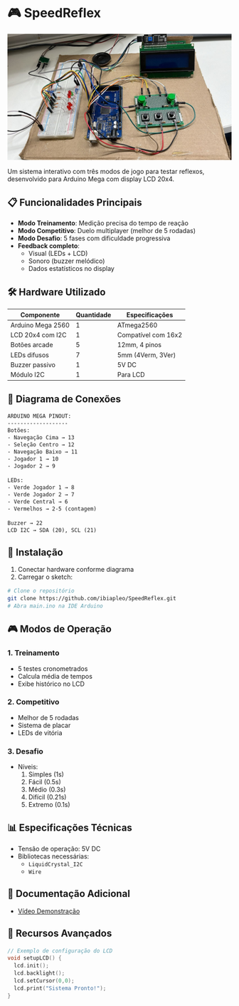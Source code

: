 # 🎮 SpeedReflex

![Foto do Projeto Montado](imgs/prototipo.jpg)

Um sistema interativo com três modos de jogo para testar reflexos, desenvolvido para Arduino Mega com display LCD 20x4.

## 📋 Funcionalidades Principais
- **Modo Treinamento**: Medição precisa do tempo de reação
- **Modo Competitivo**: Duelo multiplayer (melhor de 5 rodadas)
- **Modo Desafio**: 5 fases com dificuldade progressiva
- **Feedback completo**:
  - Visual (LEDs + LCD)
  - Sonoro (buzzer melódico)
  - Dados estatísticos no display

## 🛠 Hardware Utilizado
| Componente              | Quantidade | Especificações |
|-------------------------|------------|----------------|
| Arduino Mega 2560       | 1          | ATmega2560     |
| LCD 20x4 com I2C        | 1          | Compatível com 16x2 |
| Botões arcade           | 5          | 12mm, 4 pinos  |
| LEDs difusos            | 7          | 5mm (4Verm, 3Ver) |
| Buzzer passivo          | 1          | 5V DC          |
| Módulo I2C              | 1          | Para LCD        |

## 🔌 Diagrama de Conexões
```plaintext
ARDUINO MEGA PINOUT:
-------------------
Botões:
- Navegação Cima → 13
- Seleção Centro → 12
- Navegação Baixo → 11
- Jogador 1 → 10
- Jogador 2 → 9

LEDs:
- Verde Jogador 1 → 8
- Verde Jogador 2 → 7 
- Verde Central → 6
- Vermelhos → 2-5 (contagem)

Buzzer → 22
LCD I2C → SDA (20), SCL (21)
```

## 🚀 Instalação
1. Conectar hardware conforme diagrama
2. Carregar o sketch:
```bash
# Clone o repositório
git clone https://github.com/ibiapleo/SpeedReflex.git
# Abra main.ino na IDE Arduino
```

## 🎮 Modos de Operação
### 1. Treinamento
- 5 testes cronometrados
- Calcula média de tempos
- Exibe histórico no LCD

### 2. Competitivo
- Melhor de 5 rodadas
- Sistema de placar
- LEDs de vitória

### 3. Desafio
- Níveis:
  1. Simples (1s)
  2. Fácil (0.5s)
  3. Médio (0.3s) 
  4. Difícil (0.21s)
  5. Extremo (0.1s)

## 📊 Especificações Técnicas
- Tensão de operação: 5V DC
- Bibliotecas necessárias:
  - `LiquidCrystal_I2C`
  - `Wire`

## 📝 Documentação Adicional
- [Vídeo Demonstração](https://youtu.be/gLOiu7hUqJU)

## 🌟 Recursos Avançados
```cpp
// Exemplo de configuração do LCD
void setupLCD() {
  lcd.init();
  lcd.backlight();
  lcd.setCursor(0,0);
  lcd.print("Sistema Pronto!");
}
```
